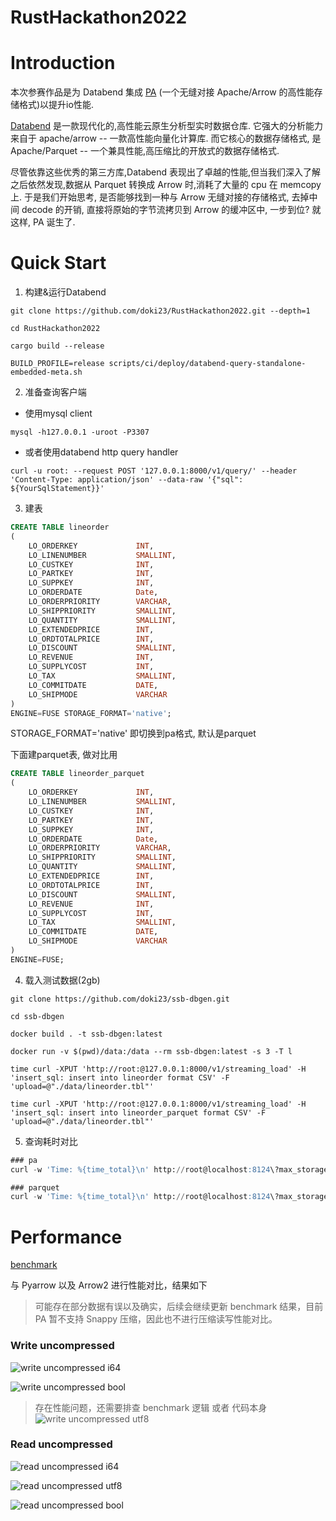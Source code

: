 # RustHackathon2022

# Introduction

本次参赛作品是为 Databend 集成 [PA](https://github.com/sundy-li/pa) (一个无缝对接 Apache/Arrow 的高性能存储格式)以提升io性能.

[Databend](https://github.com/datafuselabs/databend) 是一款现代化的,高性能云原生分析型实时数据仓库. 它强大的分析能力来自于 apache/arrow -- 一款高性能向量化计算库. 而它核心的数据存储格式, 是 Apache/Parquet -- 一个兼具性能,高压缩比的开放式的数据存储格式.

尽管依靠这些优秀的第三方库,Databend 表现出了卓越的性能,但当我们深入了解之后依然发现,数据从 Parquet 转换成 Arrow 时,消耗了大量的 cpu 在 memcopy 上. 于是我们开始思考, 是否能够找到一种与 Arrow 无缝对接的存储格式, 去掉中间 decode 的开销, 直接将原始的字节流拷贝到 Arrow 的缓冲区中, 一步到位? 就这样, PA 诞生了.

# Quick Start

1. 构建&运行Databend

```
git clone https://github.com/doki23/RustHackathon2022.git --depth=1

cd RustHackathon2022

cargo build --release

BUILD_PROFILE=release scripts/ci/deploy/databend-query-standalone-embedded-meta.sh
```

2. 准备查询客户端
- 使用mysql client
```
mysql -h127.0.0.1 -uroot -P3307
```

- 或者使用databend http query handler
```
curl -u root: --request POST '127.0.0.1:8000/v1/query/' --header 'Content-Type: application/json' --data-raw '{"sql": ${YourSqlStatement}}'
```

3. 建表

```sql
CREATE TABLE lineorder
(
    LO_ORDERKEY             INT,
    LO_LINENUMBER           SMALLINT,
    LO_CUSTKEY              INT,
    LO_PARTKEY              INT,
    LO_SUPPKEY              INT,
    LO_ORDERDATE            Date,
    LO_ORDERPRIORITY        VARCHAR,
    LO_SHIPPRIORITY         SMALLINT,
    LO_QUANTITY             SMALLINT,
    LO_EXTENDEDPRICE        INT,
    LO_ORDTOTALPRICE        INT,
    LO_DISCOUNT             SMALLINT,
    LO_REVENUE              INT,
    LO_SUPPLYCOST           INT,
    LO_TAX                  SMALLINT,
    LO_COMMITDATE           DATE,
    LO_SHIPMODE             VARCHAR
)
ENGINE=FUSE STORAGE_FORMAT='native';
```
STORAGE_FORMAT='native' 即切换到pa格式, 默认是parquet

下面建parquet表, 做对比用

```sql
CREATE TABLE lineorder_parquet
(
    LO_ORDERKEY             INT,
    LO_LINENUMBER           SMALLINT,
    LO_CUSTKEY              INT,
    LO_PARTKEY              INT,
    LO_SUPPKEY              INT,
    LO_ORDERDATE            Date,
    LO_ORDERPRIORITY        VARCHAR,
    LO_SHIPPRIORITY         SMALLINT,
    LO_QUANTITY             SMALLINT,
    LO_EXTENDEDPRICE        INT,
    LO_ORDTOTALPRICE        INT,
    LO_DISCOUNT             SMALLINT,
    LO_REVENUE              INT,
    LO_SUPPLYCOST           INT,
    LO_TAX                  SMALLINT,
    LO_COMMITDATE           DATE,
    LO_SHIPMODE             VARCHAR
)
ENGINE=FUSE;
```

4. 载入测试数据(2gb)

```
git clone https://github.com/doki23/ssb-dbgen.git

cd ssb-dbgen

docker build . -t ssb-dbgen:latest

docker run -v $(pwd)/data:/data --rm ssb-dbgen:latest -s 3 -T l

time curl -XPUT 'http://root:@127.0.0.1:8000/v1/streaming_load' -H 'insert_sql: insert into lineorder format CSV' -F 'upload=@"./data/lineorder.tbl"'

time curl -XPUT 'http://root:@127.0.0.1:8000/v1/streaming_load' -H 'insert_sql: insert into lineorder_parquet format CSV' -F 'upload=@"./data/lineorder.tbl"'
```

5. 查询耗时对比
```sql
### pa
curl -w 'Time: %{time_total}\n' http://root@localhost:8124\?max_storage_io_requests\=16 -d "select * from lineorder ignore_result"

### parquet
curl -w 'Time: %{time_total}\n' http://root@localhost:8124\?max_storage_io_requests\=16 -d "select * from lineorder_parquet ignore_result"
```
# Performance
[benchmark](https://github.com/Kikkon/parquet-benchmark)

与 Pyarrow 以及 Arrow2 进行性能对比，结果如下
> 可能存在部分数据有误以及确实，后续会继续更新 benchmark 结果，目前 PA 暂不支持 Snappy 压缩，因此也不进行压缩读写性能对比。

### Write uncompressed
![write uncompressed i64](docs/doc/2022-hackathon/1.png)

![write uncompressed bool](docs/doc/2022-hackathon/2.png)

> 存在性能问题，还需要排查 benchmark 逻辑 或者 代码本身
![write uncompressed utf8](docs/doc/2022-hackathon/4.png)

### Read uncompressed

![read uncompressed i64](docs/doc/2022-hackathon/3.png)

![read uncompressed utf8](docs/doc/2022-hackathon/5.png)

![read uncompressed bool](docs/doc/2022-hackathon/6.png)

